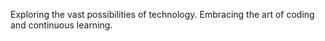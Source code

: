 Exploring the vast possibilities of technology. Embracing the art of coding and continuous learning.


<!---
xBeatrice/xBeatrice is a ✨ special ✨ repository because its `README.md` (this file) appears on your GitHub profile.
You can click the Preview link to take a look at your changes.
--->
